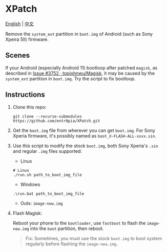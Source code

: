 # XPatch

[English](https://github.com/entr0pia/XPatch#readme) | [中文](https://github.com/entr0pia/XPatch/blob/master/readme_zh.md)

Remove the ```system_ext``` partition in ```boot.img``` of Android (such as Sony Xpeira 5II) firmware.

## Scenes
If your Android (especially Android 11) bootloop after patched ```magisk```, as described in [Issue #3752 · topjohnwu/Magisk](https://github.com/topjohnwu/Magisk/issues/3752), it may be caused by the ```system_ext``` partition in ```boot.img```. Try the script to fix bootloop.

## Instructions
1. Clone this repo:
    ```shell
    git clone --recurse-submodules https://github.com/entr0pia/XPatch.git
    ```

2. Get the ```boot.img``` file from wherever you can get ```boot.img```. For Sony Xperia firmware, it's possibly named as ```boot_X-FLASH-ALL-xxxx.sin```.

3. Use this script to modify the stock ```boot.img```, both Sony Xperia's ```.sin``` and regular ```.img``` files supported:
    - Linux
    ```shell
    # Linux
    ./run.sh path_to_boot_img_file
    ```
    

    - Windows
    ```cmd
    .\run.bat path_to_boot_img_file
    ```

    - Outs: ```image-new.img```

4. Flash Magisk:
    
    Reboot your phone to the ```bootloader```, use ```fastboot``` to flash the ```image-new.img``` into the ```boot``` partition, then reboot.
    > Fix: Sometimes, you must use the stock ```boot.img``` to boot system regularly before flashing the ```image-new.img```.
